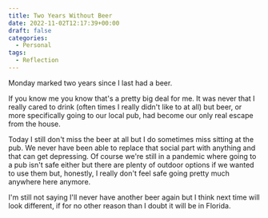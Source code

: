 ```yaml
---
title: Two Years Without Beer
date: 2022-11-02T12:17:39+00:00
draft: false
categories:
  - Personal
tags:
  - Reflection
---
```


Monday marked two years since I last had a beer.

If you know me you know that's a pretty big deal for me. It was never that I really cared to drink (often times I really didn't like to at all) but beer, or more specifically going to our local pub, had become our only real escape from the house.

Today I still don't miss the beer at all but I do sometimes miss sitting at the pub. We never have been able to replace that social part with anything and that can get depressing. Of course we're still in a pandemic where going to a pub isn't safe either but there are plenty of outdoor options if we wanted to use them but, honestly, I really don't feel safe going pretty much anywhere here anymore.

I'm still not saying I'll never have another beer again but I think next time will look different, if for no other reason than I doubt it will be in Florida.